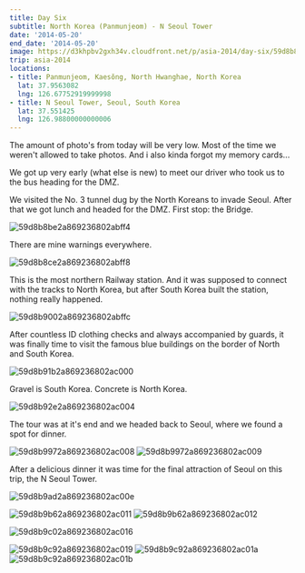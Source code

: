 ```yaml
---
title: Day Six
subtitle: North Korea (Panmunjeom) - N Seoul Tower
date: '2014-05-20'
end_date: '2014-05-20'
image: https://d3khpbv2gxh34v.cloudfront.net/p/asia-2014/day-six/59d8b8a82a869236802abff1.jpg
trip: asia-2014
locations:
- title: Panmunjeom, Kaesŏng, North Hwanghae, North Korea
  lat: 37.9563082
  lng: 126.67752919999998
- title: N Seoul Tower, Seoul, South Korea
  lat: 37.551425
  lng: 126.98800000000006
---
```


The amount of photo's from today will be very low. Most of the time we weren't allowed to take photos. And i also kinda forgot my memory cards... 

We got up very early (what else is new) to meet our driver who took us to the bus heading for the DMZ. 

We visited the No. 3 tunnel dug by the North Koreans to invade Seoul. After that we got lunch and headed for the DMZ. First stop: the Bridge.

![59d8b8be2a869236802abff4](https://d3khpbv2gxh34v.cloudfront.net/p/asia-2014/day-six/59d8b8c12a869236802abff5.jpg "1.333")

There are mine warnings everywhere.

![59d8b8ce2a869236802abff8](https://d3khpbv2gxh34v.cloudfront.net/p/asia-2014/day-six/59d8b8d22a869236802abff9.jpg "1.333")

This is the most northern Railway station. And it was supposed to connect with the tracks to North Korea, but after South Korea built the station, nothing really happened.

![59d8b9002a869236802abffc](https://d3khpbv2gxh34v.cloudfront.net/p/asia-2014/day-six/59d8b9032a869236802abffd.jpg "1.333")

After countless ID clothing checks and always accompanied by guards, it was finally time to visit the famous blue buildings on the border of North and South Korea.

![59d8b91b2a869236802ac000](https://d3khpbv2gxh34v.cloudfront.net/p/asia-2014/day-six/59d8b91e2a869236802ac001.jpg "1.333")

Gravel is South Korea. Concrete is North Korea.

![59d8b92e2a869236802ac004](https://d3khpbv2gxh34v.cloudfront.net/p/asia-2014/day-six/59d8b9312a869236802ac005.jpg "1.333")

The tour was at it's end and we headed back to Seoul, where we found a spot for dinner.


![59d8b9972a869236802ac008](https://d3khpbv2gxh34v.cloudfront.net/p/asia-2014/day-six/59d8b99d2a869236802ac00c.jpg "1.333")
![59d8b9972a869236802ac009](https://d3khpbv2gxh34v.cloudfront.net/p/asia-2014/day-six/59d8b99b2a869236802ac00b.jpg "1.333")

After a delicious dinner it was time for the final attraction of Seoul on this trip, the N Seoul Tower.

![59d8b9ad2a869236802ac00e](https://d3khpbv2gxh34v.cloudfront.net/p/asia-2014/day-six/59d8b9af2a869236802ac00f.jpg "1.506")

![59d8b9b62a869236802ac011](https://d3khpbv2gxh34v.cloudfront.net/p/asia-2014/day-six/59d8b9b82a869236802ac013.jpg "1.506")
![59d8b9b62a869236802ac012](https://d3khpbv2gxh34v.cloudfront.net/p/asia-2014/day-six/59d8b9b92a869236802ac015.jpg "1.506")

![59d8b9c02a869236802ac016](https://d3khpbv2gxh34v.cloudfront.net/p/asia-2014/day-six/59d8b9c22a869236802ac017.jpg "1.506")

![59d8b9c92a869236802ac019](https://d3khpbv2gxh34v.cloudfront.net/p/asia-2014/day-six/59d8b9cc2a869236802ac01d.jpg "1.506")
![59d8b9c92a869236802ac01a](https://d3khpbv2gxh34v.cloudfront.net/p/asia-2014/day-six/59d8b9cd2a869236802ac01e.jpg "1.506")
![59d8b9c92a869236802ac01b](https://d3khpbv2gxh34v.cloudfront.net/p/asia-2014/day-six/59d8b9ca2a869236802ac01c.jpg "0.664")

